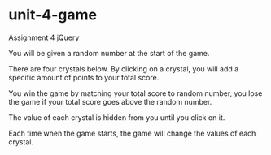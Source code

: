 # unit-4-game
Assignment 4 jQuery


You will be given a random number at the start of the game.

There are four crystals below. By clicking on a crystal, you will add a specific amount of points to your total score.

You win the game by matching your total score to random number, you lose the game if your total score goes above the random number.

The value of each crystal is hidden from you until you click on it.

Each time when the game starts, the game will change the values of each crystal.